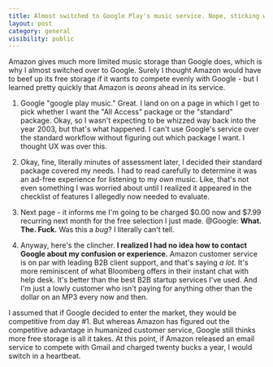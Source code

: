 ```yaml
---
title: Almost switched to Google Play's music service. Nope, sticking with Amazon.
layout: post
category: general
visibility: public
---
```


Amazon gives much more limited music storage than Google does, which is why I almost switched over to Google. Surely I thought Amazon would have to beef up its free storage if it wants to compete evenly with Google - but I learned pretty quickly that Amazon is *aeons* ahead in its service.

1.  Google "google play music." Great. I land on on a page in which I get to pick whether I want the "All Access" package or the "standard" package.  Okay, so I wasn't expecting to be whizzed way back into the year 2003, but that's what happened. I can't use Google's service over the standard workflow without figuring out which package I want. I thought UX was over this.

2.  Okay, fine, literally minutes of assessment later, I decided their standard package covered my needs. I had to read carefully to determine it was an ad-free experience for listening to my *own* music. Like, that's not even something I was worried about until I realized it appeared in the checklist of features I allegedly now needed to evaluate.

3.  Next page - it informs me I'm going to be charged $0.00 now and $7.99 recurring next month for the free selection I just made.  @Google: **What. The. Fuck.**  Was this a *bug*? I literally can't tell.

4.  Anyway, here's the clincher.  **I realized I had no idea how to contact Google about my confusion or experience.**  Amazon customer service is on par with leading B2B client support, and that's saying *a lot.* It's more reminiscent of what Bloomberg offers in their instant chat with help desk. It's better than the best B2B startup services I've used. And I'm just a lowly customer who isn't paying for anything other than the dollar on an MP3 every now and then.

I assumed that if Google decided to enter the market, they would be competitive from day #1.  But whereas Amazon has figured out the competitive advantage in humanized customer service, Google still thinks more free storage is all it takes.  At this point, if Amazon released an email service to compete with Gmail and charged twenty bucks a year, I would switch in a heartbeat.